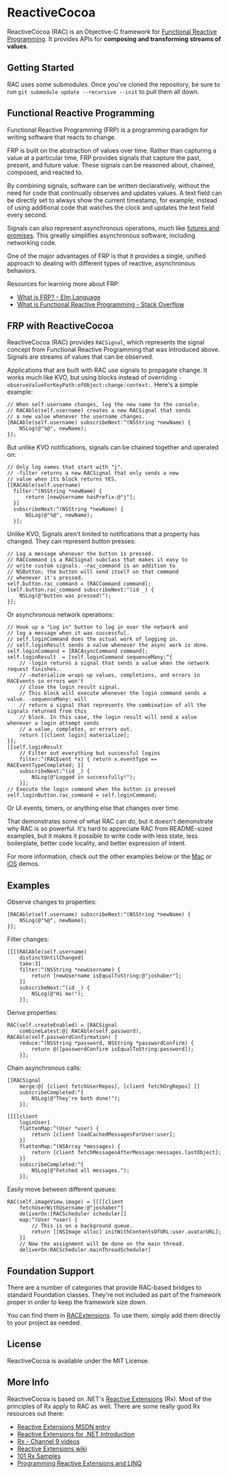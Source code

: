 # ReactiveCocoa
ReactiveCocoa (RAC) is an Objective-C framework for [Functional Reactive Programming][]. It provides APIs for **composing and transforming streams of values**.

[Functional Reactive Programming]: http://en.wikipedia.org/wiki/Functional_reactive_programming

## Getting Started
RAC uses some submodules. Once you've cloned the repository, be sure to run `git submodule update --recursive --init` to pull them all down.

## Functional Reactive Programming
Functional Reactive Programming (FRP) is a programming paradigm for writing software that reacts to change.

FRP is built on the abstraction of values over time. Rather than capturing a value at a particular time, FRP provides signals that capture the past, present, and future value. These signals can be reasoned about, chained, composed, and reacted to.

By combining signals, software can be written declaratively, without the need for code that continually observes and updates values. A text field can be directly set to always show the current timestamp, for example, instead of using additional code that watches the clock and updates the text field every second.

Signals can also represent asynchronous operations, much like [futures and promises][]. This greatly simplifies asynchronous software, including networking code.

[futures and promises]: http://en.wikipedia.org/wiki/Futures_and_promises

One of the major advantages of FRP is that it provides a single, unified approach to dealing with different types of reactive, asynchronous behaviors.

Resources for learning more about FRP:

* [What is FRP? - Elm Language](http://elm-lang.org/learn/What-is-FRP.elm)
* [What is Functional Reactive Programming - Stack Overflow](http://stackoverflow.com/questions/1028250/what-is-functional-reactive-programming/1030631#1030631)

## FRP with ReactiveCocoa
ReactiveCocoa (RAC) provides `RACSignal`, which represents the signal concept from Functional Reactive Programming that was introduced above. Signals are streams of values that can be observed.

Applications that are built with RAC use signals to propagate change. It works much like KVO, but using blocks instead of overriding `-observeValueForKeyPath:ofObject:change:context:`. Here's a simple example:
```objc
// When self.username changes, log the new name to the console.
// RACAble(self.username) creates a new RACSignal that sends
// a new value whenever the username changes.
[RACAble(self.username) subscribeNext:^(NSString *newName) {
    NSLog(@"%@", newName);
}];
```

But unlike KVO notifications, signals can be chained together and operated on:
```objc
// Only log names that start with "j".
// -filter returns a new RACSignal that only sends a new
// value when its block returns YES.
[[RACAble(self.username)
  filter:^(NSString *newName) {
      return [newUsername hasPrefix:@"j"];
  }]
  subscribeNext:^(NSString *newName) {
      NSLog(@"%@", newName);
  }];
```

Unlike KVO, Signals aren't limited to notifications that a property has changed. They can represent button presses:
```objc
// Log a message whenever the button is pressed.
// RACCommand is a RACSignal subclass that makes it easy to
// write custom signals. -rac_command is an addition to
// NSButton; the button will send itself on that command 
// whenever it's pressed.
self.button.rac_command = [RACCommand command];
[self.button.rac_command subscribeNext:^(id _) {
    NSLog(@"button was pressed!");
}];
```

Or asynchronous network operations:
```objc
// Hook up a "Log in" button to log in over the network and
// log a message when it was successful.
// self.loginCommand does the actual work of logging in.
// self.loginResult sends a value whenever the async work is done.
self.loginCommand = [RACAsyncCommand command];
self.loginResult  = [self.loginCommand sequenceMany:^{
    // -login returns a signal that sends a value when the network request finishes.
    // -materialize wraps up values, completions, and errors in RACEvents so errors won't
    // close the login result signal.
    // This block will execute whenever the login command sends a value. -sequenceMany: will
    // return a signal that represents the combination of all the signals returned from this
    // block. In this case, the login result will send a value whenever a login attempt sends
    // a value, completes, or errors out.
    return [[client login] materialize];
}];
[[self.loginResult 
    // Filter out everything but successful logins
    filter:^(RACEvent *x) { return x.eventType == RACEventTypeCompleted; }]
    subscribeNext:^(id _) {
        NSLog(@"Logged in successfully!");
    }];
// Execute the login command when the button is pressed
self.loginButton.rac_command = self.loginCommand;
```

Or UI events, timers, or anything else that changes over time.

That demonstrates some of what RAC can do, but it doesn't demonstrate why RAC is so powerful. It's hard to appreciate RAC from README-sized examples, but it makes it possible to write code with less state, less boilerplate, better code locality, and better expression of intent.

For more information, check out the other examples below or the [Mac][GHAPIDemo] or [iOS][RACiOSDemo] demos.

[GHAPIDemo]: https://github.com/github/ReactiveCocoa/tree/master/GHAPIDemo
[RACiOSDemo]: https://github.com/github/ReactiveCocoa/tree/master/RACiOSDemo

## Examples
Observe changes to properties:
```objc
[RACAble(self.username) subscribeNext:^(NSString *newName) {
    NSLog(@"%@", newName);
}];
```

Filter changes:
```objc
[[[[RACAble(self.username) 
    distinctUntilChanged] 
    take:3] 
    filter:^(NSString *newUsername) {
        return [newUsername isEqualToString:@"joshaber"];
    }] 
    subscribeNext:^(id _) {
        NSLog(@"Hi me!");
    }];
```

Derive properties:
```objc
RAC(self.createEnabled) = [RACSignal 
    combineLatest:@[ RACAble(self.password), RACAble(self.passwordConfirmation) ] 
    reduce:^(NSString *password, NSString *passwordConfirm) {
        return @([passwordConfirm isEqualToString:password]);
    }];
```

Chain asynchronous calls:
```objc
[[RACSignal 
    merge:@[ [client fetchUserRepos], [client fetchOrgRepos] ]] 
    subscribeCompleted:^{
        NSLog(@"They're both done!");
    }];
```

```objc
[[[[client 
    loginUser] 
    flattenMap:^(User *user) {
        return [client loadCachedMessagesForUser:user];
    }]
    flattenMap:^(NSArray *messages) {
        return [client fetchMessagesAfterMessage:messages.lastObject];
    }]
    subscribeCompleted:^{
        NSLog(@"Fetched all messages.");
    }];
```

Easily move between different queues:
```objc
RAC(self.imageView.image) = [[[[client 
    fetchUserWithUsername:@"joshaber"] 
    deliverOn:[RACScheduler scheduler]]
    map:^(User *user) {
        // This is on a background queue.
        return [[NSImage alloc] initWithContentsOfURL:user.avatarURL];
    }]
    // Now the assignment will be done on the main thread.
    deliverOn:RACScheduler.mainThreadScheduler]
```

## Foundation Support
There are a number of categories that provide RAC-based bridges to standard Foundation classes. They're not included as part of the framework proper in order to keep the framework size down.

You can find them in [RACExtensions][]. To use them, simply add them directly to your project as needed.

[RACExtensions]: https://github.com/github/ReactiveCocoa/tree/master/RACExtensions

## License
ReactiveCocoa is available under the MIT License.

## More Info
ReactiveCocoa is based on .NET's [Reactive Extensions][] (Rx). Most of the principles of Rx apply to RAC as well. There are some really good Rx resources out there:

* [Reactive Extensions MSDN entry](http://msdn.microsoft.com/en-us/library/hh242985.aspx)
* [Reactive Extensions for .NET Introduction](http://leecampbell.blogspot.com/2010/08/reactive-extensions-for-net.html)
* [Rx - Channel 9 videos](http://channel9.msdn.com/tags/Rx/)
* [Reactive Extensions wiki](http://rxwiki.wikidot.com/)
* [101 Rx Samples](http://rxwiki.wikidot.com/101samples)
* [Programming Reactive Extensions and LINQ](http://www.amazon.com/Programming-Reactive-Extensions-Jesse-Liberty/dp/1430237473)

[Reactive Extensions]: http://msdn.microsoft.com/en-us/data/gg577609
